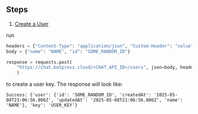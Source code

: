 ## Steps

1. [Create a User](https://botpress.com/reference/createuser-1)

run
```python
headers = {"Content-Type": "application/json", "Custom-Header": "value"}
body = {"name": "NAME", "id": "SOME_RANDOM_ID"}

response = requests.post(
    "https://chat.botpress.cloud/<CHAT_API_ID>/users", json=body, headers=headers
    )
```
to create a user key. The response will look like:

```
Success: {'user': {'id': 'SOME_RANDOM_ID', 'createdAt': '2025-05-08T21:06:56.806Z', 'updatedAt': '2025-05-08T21:06:56.806Z', 'name': 'NAME'}, 'key': 'USER_KEY'}
```

